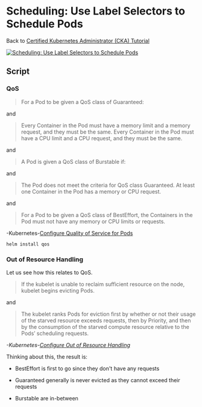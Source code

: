 # Scheduling: Use Label Selectors to Schedule Pods

Back to [Certified Kubernetes Administrator (CKA) Tutorial](https://github.com/larkintuckerllc/k8s-cka-tutorial)

[![Scheduling: Use Label Selectors to Schedule Pods](http://img.youtube.com/vi/XXXXX/0.jpg)]()

## Script

### QoS

> For a Pod to be given a QoS class of Guaranteed:

and

> Every Container in the Pod must have a memory limit and a memory request, and they must be the same.
Every Container in the Pod must have a CPU limit and a CPU request, and they must be the same.

and

> A Pod is given a QoS class of Burstable if:

and

>The Pod does not meet the criteria for QoS class Guaranteed.
> At least one Container in the Pod has a memory or CPU request.

and

> For a Pod to be given a QoS class of BestEffort, the Containers in the Pod must not have any memory or CPU limits or requests.

-Kubernetes-[Configure Quality of Service for Pods](https://kubernetes.io/docs/tasks/configure-pod-container/quality-service-pod/)

```plaintext
helm install qos
```

### Out of Resource Handling

Let us see how this relates to QoS.

> If the kubelet is unable to reclaim sufficient resource on the node, kubelet begins evicting Pods.

and

> The kubelet ranks Pods for eviction first by whether or not their usage of the starved resource exceeds requests, then by Priority, and then by the consumption of the starved compute resource relative to the Pods’ scheduling requests.

*-Kubernetes-[Configure Out of Resource Handling](https://kubernetes.io/docs/tasks/administer-cluster/out-of-resource/)*

Thinking about this, the result is:

* BestEffort is first to go since they don't have any requests

* Guaranteed generally is never evicted as they cannot exceed their requests

* Burstable are in-between
